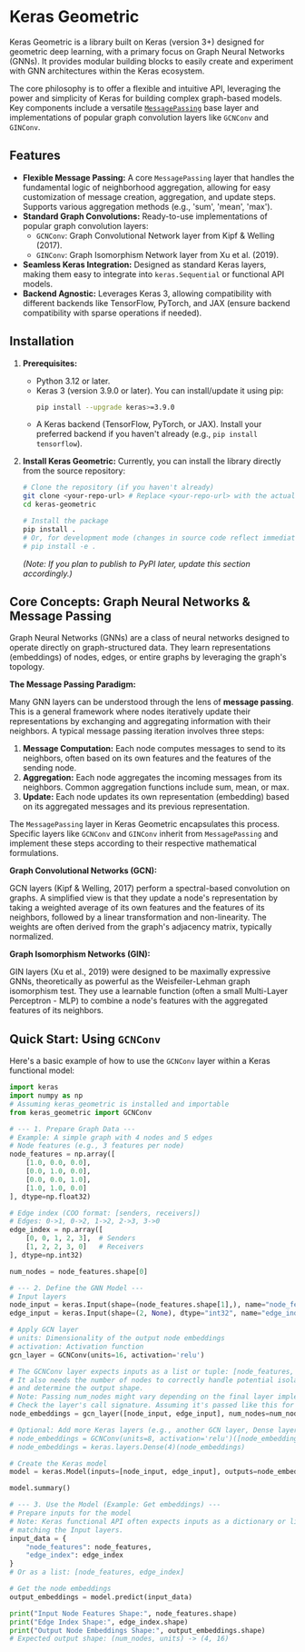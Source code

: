 # Keras Geometric

Keras Geometric is a library built on Keras (version 3+) designed for geometric deep learning, with a primary focus on Graph Neural Networks (GNNs). It provides modular building blocks to easily create and experiment with GNN architectures within the Keras ecosystem.

The core philosophy is to offer a flexible and intuitive API, leveraging the power and simplicity of Keras for building complex graph-based models. Key components include a versatile [`MessagePassing`](src/keras-geometric/message_passing.py) base layer and implementations of popular graph convolution layers like `GCNConv` and `GINConv`.

## Features

-   **Flexible Message Passing:** A core `MessagePassing` layer that handles the fundamental logic of neighborhood aggregation, allowing for easy customization of message creation, aggregation, and update steps. Supports various aggregation methods (e.g., 'sum', 'mean', 'max').
-   **Standard Graph Convolutions:** Ready-to-use implementations of popular graph convolution layers:
    -   `GCNConv`: Graph Convolutional Network layer from Kipf & Welling (2017).
    -   `GINConv`: Graph Isomorphism Network layer from Xu et al. (2019).
-   **Seamless Keras Integration:** Designed as standard Keras layers, making them easy to integrate into `keras.Sequential` or functional API models.
-   **Backend Agnostic:** Leverages Keras 3, allowing compatibility with different backends like TensorFlow, PyTorch, and JAX (ensure backend compatibility with sparse operations if needed).

## Installation

1.  **Prerequisites:**
    *   Python 3.12 or later.
    *   Keras 3 (version 3.9.0 or later). You can install/update it using pip:
        ```sh
        pip install --upgrade keras>=3.9.0
        ```
    *   A Keras backend (TensorFlow, PyTorch, or JAX). Install your preferred backend if you haven't already (e.g., `pip install tensorflow`).

2.  **Install Keras Geometric:**
    Currently, you can install the library directly from the source repository:
    ```sh
    # Clone the repository (if you haven't already)
    git clone <your-repo-url> # Replace <your-repo-url> with the actual URL
    cd keras-geometric

    # Install the package
    pip install .
    # Or, for development mode (changes in source code reflect immediately)
    # pip install -e .
    ```
    *(Note: If you plan to publish to PyPI later, update this section accordingly.)*

## Core Concepts: Graph Neural Networks & Message Passing

Graph Neural Networks (GNNs) are a class of neural networks designed to operate directly on graph-structured data. They learn representations (embeddings) of nodes, edges, or entire graphs by leveraging the graph's topology.

**The Message Passing Paradigm:**

Many GNN layers can be understood through the lens of **message passing**. This is a general framework where nodes iteratively update their representations by exchanging and aggregating information with their neighbors. A typical message passing iteration involves three steps:

1.  **Message Computation:** Each node computes messages to send to its neighbors, often based on its own features and the features of the sending node.
2.  **Aggregation:** Each node aggregates the incoming messages from its neighbors. Common aggregation functions include sum, mean, or max.
3.  **Update:** Each node updates its own representation (embedding) based on its aggregated messages and its previous representation.

The `MessagePassing` layer in Keras Geometric encapsulates this process. Specific layers like `GCNConv` and `GINConv` inherit from `MessagePassing` and implement these steps according to their respective mathematical formulations.

**Graph Convolutional Networks (GCN):**

GCN layers (Kipf & Welling, 2017) perform a spectral-based convolution on graphs. A simplified view is that they update a node's representation by taking a weighted average of its own features and the features of its neighbors, followed by a linear transformation and non-linearity. The weights are often derived from the graph's adjacency matrix, typically normalized.

**Graph Isomorphism Networks (GIN):**

GIN layers (Xu et al., 2019) were designed to be maximally expressive GNNs, theoretically as powerful as the Weisfeiler-Lehman graph isomorphism test. They use a learnable function (often a small Multi-Layer Perceptron - MLP) to combine a node's features with the aggregated features of its neighbors.

## Quick Start: Using `GCNConv`

Here's a basic example of how to use the `GCNConv` layer within a Keras functional model:

```python
import keras
import numpy as np
# Assuming keras_geometric is installed and importable
from keras_geometric import GCNConv

# --- 1. Prepare Graph Data ---
# Example: A simple graph with 4 nodes and 5 edges
# Node features (e.g., 3 features per node)
node_features = np.array([
    [1.0, 0.0, 0.0],
    [0.0, 1.0, 0.0],
    [0.0, 0.0, 1.0],
    [1.0, 1.0, 0.0]
], dtype=np.float32)

# Edge index (COO format: [senders, receivers])
# Edges: 0->1, 0->2, 1->2, 2->3, 3->0
edge_index = np.array([
    [0, 0, 1, 2, 3],  # Senders
    [1, 2, 2, 3, 0]   # Receivers
], dtype=np.int32)

num_nodes = node_features.shape[0]

# --- 2. Define the GNN Model ---
# Input layers
node_input = keras.Input(shape=(node_features.shape[1],), name="node_features")
edge_input = keras.Input(shape=(2, None), dtype="int32", name="edge_index") # Shape (2, num_edges)

# Apply GCN layer
# units: Dimensionality of the output node embeddings
# activation: Activation function
gcn_layer = GCNConv(units=16, activation='relu')

# The GCNConv layer expects inputs as a list or tuple: [node_features, edge_index]
# It also needs the number of nodes to correctly handle potential isolates
# and determine the output shape.
# Note: Passing num_nodes might vary depending on the final layer implementation details.
# Check the layer's call signature. Assuming it's passed like this for now:
node_embeddings = gcn_layer([node_input, edge_input], num_nodes=num_nodes)

# Optional: Add more Keras layers (e.g., another GCN layer, Dense layers)
# node_embeddings = GCNConv(units=8, activation='relu')([node_embeddings, edge_input], num_nodes=num_nodes)
# node_embeddings = keras.layers.Dense(4)(node_embeddings)

# Create the Keras model
model = keras.Model(inputs=[node_input, edge_input], outputs=node_embeddings)

model.summary()

# --- 3. Use the Model (Example: Get embeddings) ---
# Prepare inputs for the model
# Note: Keras functional API often expects inputs as a dictionary or list
# matching the Input layers.
input_data = {
    "node_features": node_features,
    "edge_index": edge_index
}
# Or as a list: [node_features, edge_index]

# Get the node embeddings
output_embeddings = model.predict(input_data)

print("Input Node Features Shape:", node_features.shape)
print("Edge Index Shape:", edge_index.shape)
print("Output Node Embeddings Shape:", output_embeddings.shape)
# Expected output shape: (num_nodes, units) -> (4, 16)
```

